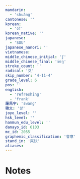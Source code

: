 ```yaml
---
mandarin:
  - 'shuǎng'
cantonese: ''
korean:
  - '상'
korean_native: ''
japanese:
  - 'SOU'
japanese_nanori: ''
vietnamese:
middle_chinese_initial: 'ʃ'
middle_chinese_final: 'ɨɐŋ'
stroke_count: ''
radical: '爻'
skip_number: '4-11-4'
grade_level: 6
pos: ''
english:
  - 'refreshing'
  - 'frank'
羅馬字: 'swang'
韓文: '솽'
joyo_level: ''
hsk_level: ''
hanmun_edu_level: ''
danayo_id: 6103
mc_id: 2055
graphemic_classification: '會意'
stand_in: '爽快'
aliases:
---
```


# Notes
